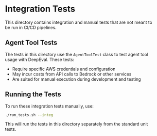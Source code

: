 # Integration Tests

This directory contains integration and manual tests that are not meant to be run in CI/CD pipelines.

## Agent Tool Tests

The tests in this directory use the `AgentToolTest` class to test agent tool usage with DeepEval.
These tests:

- Require specific AWS credentials and configuration
- May incur costs from API calls to Bedrock or other services
- Are suited for manual execution during development and testing

## Running the Tests

To run these integration tests manually, use:

```bash
./run_tests.sh --integ
```

This will run the tests in this directory separately from the standard unit tests.
